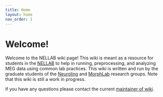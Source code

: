 ```yaml
---
title: Home
layout: home
nav_order: 1
---
```


# Welcome!

Welcome to the NELLAB wiki page! This wiki is meant as a resource for students in the [NELLAB](https://wp.nyu.edu/nellab/) to help in running, preprocessing, and analyzing MEG data using common lab practices. This wiki is written and run by the graduate students of the [Neuroling](https://wp.nyu.edu/neurolinglab/people/lab-members/) and [MorphLab](https://wp.nyu.edu/morphlab/lab-members/) research groups. Note that this wiki is still a work in progress.

If you have any questions please contact the current [maintainer of wiki]({{site.maintainer}}).
